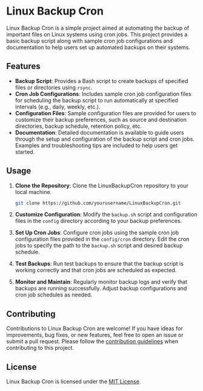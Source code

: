 # Linux Backup Cron

Linux Backup Cron is a simple project aimed at automating the backup of important files on Linux systems using cron jobs. This project provides a basic backup script along with sample cron job configurations and documentation to help users set up automated backups on their systems.

## Features

- **Backup Script**: Provides a Bash script to create backups of specified files or directories using `rsync`.
- **Cron Job Configurations**: Includes sample cron job configuration files for scheduling the backup script to run automatically at specified intervals (e.g., daily, weekly, etc.).
- **Configuration Files**: Sample configuration files are provided for users to customize their backup preferences, such as source and destination directories, backup schedule, retention policy, etc.
- **Documentation**: Detailed documentation is available to guide users through the setup and configuration of the backup script and cron jobs. Examples and troubleshooting tips are included to help users get started.

## Usage

1. **Clone the Repository**: Clone the LinuxBackupCron repository to your local machine.

    ```bash
    git clone https://github.com/yourusername/LinuxBackupCron.git
    ```

2. **Customize Configuration**: Modify the `backup.sh` script and configuration files in the `config` directory according to your backup preferences.

3. **Set Up Cron Jobs**: Configure cron jobs using the sample cron job configuration files provided in the `config/cron` directory. Edit the cron jobs to specify the path to the `backup.sh` script and desired backup schedule.

4. **Test Backups**: Run test backups to ensure that the backup script is working correctly and that cron jobs are scheduled as expected.

5. **Monitor and Maintain**: Regularly monitor backup logs and verify that backups are running successfully. Adjust backup configurations and cron job schedules as needed.

## Contributing

Contributions to Linux Backup Cron are welcome! If you have ideas for improvements, bug fixes, or new features, feel free to open an issue or submit a pull request. Please follow the [contribution guidelines](CONTRIBUTING.md) when contributing to this project.

## License

Linux Backup Cron is licensed under the [MIT License](LICENSE).

